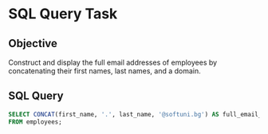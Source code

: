 # SQL Query Task

## Objective
Construct and display the full email addresses of employees by concatenating their first names, last names, and a domain.

## SQL Query

```sql
SELECT CONCAT(first_name, '.', last_name, '@softuni.bg') AS full_email_address
FROM employees;
